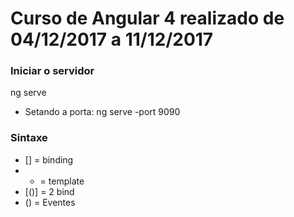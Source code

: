 # Curso de Angular 4 realizado de 04/12/2017 a 11/12/2017

### Iniciar o servidor 
ng serve
- Setando a porta:
ng serve -port 9090

### Sintaxe
- [] = binding
- * = template
- [()] = 2 bind
- () = Eventes
